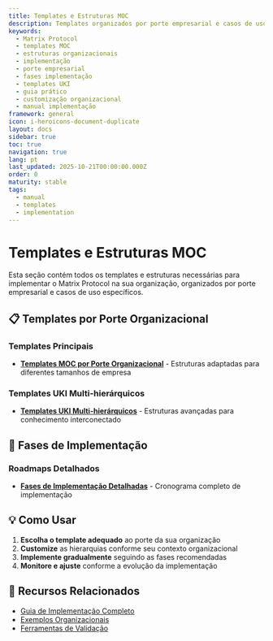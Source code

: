 ```yaml
---
title: Templates e Estruturas MOC
description: Templates organizados por porte empresarial e casos de uso específicos do Matrix Protocol
keywords:
  - Matrix Protocol
  - templates MOC
  - estruturas organizacionais
  - implementação
  - porte empresarial
  - fases implementação
  - templates UKI
  - guia prático
  - customização organizacional
  - manual implementação
framework: general
icon: i-heroicons-document-duplicate
layout: docs
sidebar: true
toc: true
navigation: true
lang: pt
last_updated: 2025-10-21T00:00:00.000Z
order: 0
maturity: stable
tags:
  - manual
  - templates
  - implementation
---
```

# Templates e Estruturas MOC

Esta seção contém todos os templates e estruturas necessárias para implementar o Matrix Protocol na sua organização, organizados por porte empresarial e casos de uso específicos.

## 📋 Templates por Porte Organizacional

### Templates Principais
- **[Templates MOC por Porte Organizacional](./moc-templates-by-organization-size)** - Estruturas adaptadas para diferentes tamanhos de empresa

### Templates UKI Multi-hierárquicos
- **[Templates UKI Multi-hierárquicos](./templates-uki-multi-hierarquicos)** - Estruturas avançadas para conhecimento interconectado

## 🚀 Fases de Implementação

### Roadmaps Detalhados
- **[Fases de Implementação Detalhadas](./implementation-phases-detailed)** - Cronograma completo de implementação

## 💡 Como Usar

1. **Escolha o template adequado** ao porte da sua organização
2. **Customize** as hierarquias conforme seu contexto organizacional
3. **Implemente gradualmente** seguindo as fases recomendadas
4. **Monitore e ajuste** conforme a evolução da implementação

## 📖 Recursos Relacionados

- [Guia de Implementação Completo](..)
- [Exemplos Organizacionais](../examples)
- [Ferramentas de Validação](../tools)
